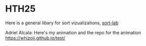 # HTH25


Here is a general libary for sort vizualizations, [sort-lab](https://github.com/League-Labs/sort-lab)

Adriel Alcala: Here's my animation and the repo for the animation https://whizoji.github.io/test/  
